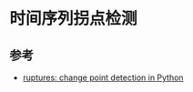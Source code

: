 # 时间序列拐点检测

## 参考

- [ruptures: change point detection in Python](https://github.com/deepcharles/ruptures)